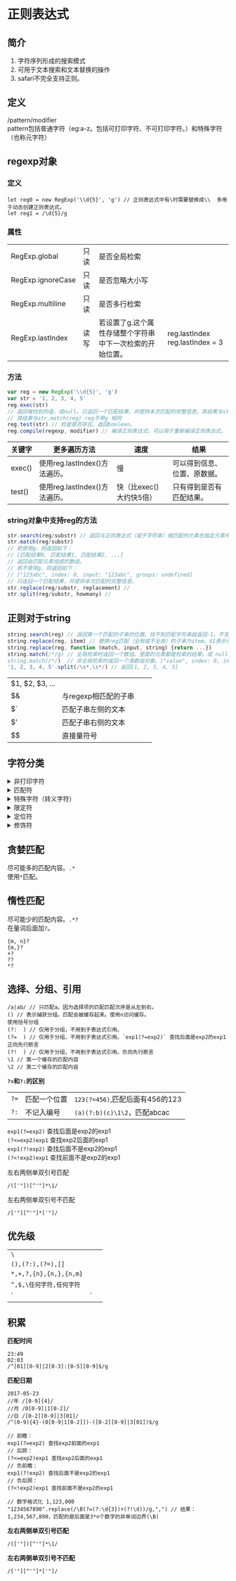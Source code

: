 # 正则表达式
## 简介
1. 字符序列形成的搜索模式
2. 可用于文本搜索和文本替换的操作
3. safari不完全支持正则。  

## 定义
/pattern/modifier  
pattern包括普通字符（eg:a-z。包括可打印字符、不可打印字符。）和特殊字符（也称元字符）  

## regexp对象

### 定义

    let reg0 = new RegExp('\\d{5}', 'g') // 正则表达式中有\时需要替换成\\  多用于动态创建正则表达式。
    let reg1 = /\d{5}/g

### 属性

|||||
|-|-|-|-|
|RegExp.global|只读|是否全局检索||
|RegExp.ignoreCase|只读|是否忽略大小写||
|RegExp.multiline|只读|是否多行检索||
|RegExp.lastIndex|读写|若设置了g.这个属性存储整个字符串中下一次检索的开始位置。|reg.lastIndex reg.lastIndex = 3|

### 方法

```js
var reg = new RegExp('\\d{5}', 'g')
var str = '1, 2, 3, 4, 5'
reg.exec(str)
// 返回被找到的值，或null。只返回一个匹配结果，并提供本次匹配的完整信息。其结果与str.match(reg) reg不带g 相同
// 其结果与str.match(reg) reg不带g 相同
reg.test(str) // 检查是否存在。返回boolean。  
reg.compile(regexp, modifier) // 编译正则表达式。可以用于重新编译正则表达式。
```

|关键字|更多遍历方法|速度|结果|
|-|-|-|-|
|exec()|使用reg.lastIndex()方法遍历。|慢|可以得到信息、位置、原数据。|
|test()|使用reg.lastIndex()方法遍历。|快（比exec()大约快5倍）|只有得到是否有匹配结果。|

### string对象中支持reg的方法
```js
str.search(reg/substr) // 返回与正则表达式（或子字符串）相匹配的元素在指定元素中的下标。 number型。 若不匹配则返回-1
str.match(reg/substr)
// 若使用g。则返回如下：
// [匹配结果0, 匹配结果1, 匹配结果2, ...]
// 返回由匹配元素组成的数组。
// 若不使用g，则返回如下：
// ["123abc", index: 0, input: "123abc", groups: undefined]
// 只返回一个匹配结果，并提供本次匹配的完整信息。
str.replace(reg/substr, replacement) // 
str.split(reg/substr, howmany) //
```

## 正则对于string

```js
string.search(reg) // 返回第一个匹配的子串的位置。找不到匹配字符串就返回-1。不支持全局检索，因为它忽略正则表达式参数中的修饰符g。
string.replace(reg, item) // 替换reg匹配（全局或不全局）的子串为item。$1表示引用第一个子串
string.replace(reg, function (match, input, string) {return ...})
string.match(/*/g) // 全局检索时返回一个数组。里面的元素都是检索的结果。或 null
string.match(/*/)  // 非全局检索时返回一个类数组对象。["value", index: 0, input: '原string'] 或 null
'1, 2, 3, 4, 5'.split(/\s*,\s*/) // 返回[1, 2, 3, 4, 5]
```

|||||
|-|-|-|-|
|$1, $2, $3, ...||||
|$&|与regexp相匹配的子串|||
|$`|匹配子串左侧的文本|||
|$'|匹配子串右侧的文本|||
|$$|直接量符号|||

## 字符分类

<details>
  <summary>非打印字符</summary>
  <code>
|字符|描述|  
|-|-|  
|\cx||  
|\f|换页符|  
|\n|换行符|  
|\r|回车符|  
|\s|空白字符。包括空格、制表符、换页符等|  
|\S|非空白字符|  
|\t|制表符|  
|\v|垂直制表符|  
  </code>
</details>

<details>
  <summary>匹配符</summary>
  <code>
|字符|描述|  
|-|-|  
|\w|匹配字母或数字或下划线或汉字，等价于[a-zA-Z0-9]|  
|\W|匹配不是ASCII字符组成的单词，等价于[^a-zA-Z0-9]|  
|\s|匹配任意的Unicode空白符|  
|\S|匹配非任意的Unicode空白符|  
|\d|数字[0-9]|  
|.|非换行符(\n)外的任意字符|  
|[\b]|退格直接量（特例）|  
  </code>
</details>

<details>
    <summary>特殊字符（转义字符）</summary>
    <p>简单说就是需要转义的字符。在需要转义的字符前面加`\`</p>
<table>
    <thead>
        <tr>
            <td>字符</td>
            <td>描述</td>
        </tr>
    </thead>
    <tbody>
        <tr>
            <td>$</td>
            <td></td>
        </tr>
        <tr>
            <td>()</td>
            <td></td>
        </tr>
        <tr>
            <td>{</td>
            <td></td>
        </tr>
        <tr>
            <td>[</td>
            <td></td>
        </tr>
        <tr>
            <td>+</td>
            <td></td>
        </tr>
        <tr>
            <td>*</td>
            <td></td>
        </tr>
        <tr>
            <td>/</td>
            <td></td>
        </tr>
        <tr>
            <td>|</td>
            <td></td>
        </tr>
        <tr>
            <td>^</td>
            <td></td>
        </tr>
        <tr>
            <td>.</td>
            <td></td>
        </tr>
        <tr>
            <td>?</td>
            <td></td>
        </tr>
    </tbody>
</table>
</details>

<details>
    <summary>限定符</summary>
    <code>
|字符|描述|
|-|-|
|*|>=0|
|+|>=1|
|?|0或1|
|{n}|n次。n>=0|
|{n,}|>=n。n>=0|
|{n,m}|n<=x<=m。n,m>=0|
    </code>
</details>

<details>
    <summary>定位符</summary>
    <code>
|字符|描述|
|-|-|
|^|开头位置|
|$|结尾位置|
|\b|匹配一个字边界，即字与空格间的位置|
|\B|非字边界|
    </code>
</details>

<details>
    <summary>修饰符</summary>
    <code>
|符号|描述|
|-|-|
|i|不区分大小写|
|g|执行全文搜索|
|m|执行多行搜索|
|s|若设置为s则允许`.`包含`\n`，默认不包含。|
    </code>
</details>

## 贪婪匹配

尽可能多的匹配内容。`.*`  
使用`*`匹配。  

## 惰性匹配

尽可能少的匹配内容。`.*?`  
在量词后面加`?`。  
```
{m, n}?
{m,}?
+?
??
*?
```

## 选择、分组、引用
```
/a|ab/ // 只匹配a。因为选择项的匹配匹配次序是从左到右。
() // 表示捕获分组。匹配会被缓存起来。使用n访问缓存。
使用括号分组
(?:  ) // 仅用于分组，不用到子表达式引用。
(?=  ) // 仅用于分组，不用到子表达式引用。`exp1(?=exp2)` 查找后面是exp2的exp1  正向先行断言  
(?!  ) // 仅用于分组，不用到子表达式引用。负向先行断言  
\1 // 第一个缓存的匹配内容
\2 // 第二个缓存的匹配内容
```

**`?=`和`?:`的区别**  

||||
|-|-|-|
|`?=`|匹配一个位置|`123(?=456)`,匹配后面有456的123|
|`?:`|不记入编号|`(a)(?:b)(c)\1\2`，匹配abcac|  

`exp1(?=exp2)`   查找后面是exp2的exp1  
`(?<=exp2)exp1`  查找exp2后面的exp1   
`exp1(?!exp2)`   查找后面不是exp2的exp1  
`(?<!exp2)exp1`  查找前面不是exp2的exp1  

左右两侧单双引号匹配
    
    /(['"])[^'"]*\1/

左右两侧单双引号不匹配

    /['"][^'"]*['"]/

## 优先级

||||
|-|-|-|
|`\`|||
|`(),(?:),(?=),[]`|||
|`*,+,?,{n},{n,},{n,m}`|||
|`^,$,\任何字符,任何字符`|||
|`|`|||

## 积累

**匹配时间**  
    
    23:49
    02:03
    /^[01][0-9]|2[0-3]:[0-5][0-9]$/g

**匹配日期**  

    2017-05-23
    //年 /[0-9]{4}/
    //月 /0[0-9]|1[0-2]/
    //日 /[0-2][0-9]|3[01]/
    /^(0-9){4}-(0[0-9|1[0-2]])-([0-2][0-9]|3[01])$/g

    // 前瞻：
    exp1(?=exp2) 查找exp2前面的exp1
    // 后顾：
    (?<=exp2)exp1 查找exp2后面的exp1
    // 负前瞻：
    exp1(?!exp2) 查找后面不是exp2的exp1
    // 负后顾：
    (?<!exp2)exp1 查找前面不是exp2的exp1

    // 数字格式化 1,123,000
    "1234567890".replace(/\B(?=(?:\d{3})+(?!\d))/g,",") // 结果：1,234,567,890，匹配的是后面是3*n个数字的非单词边界(\B)

**左右两侧单双引号匹配**
    
    /(['"])[^'"]*\1/

**左右两侧单双引号不匹配**

    /['"][^'"]*['"]/
